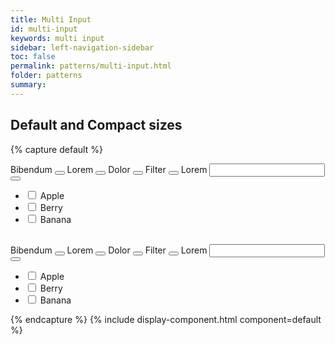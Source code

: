 ```yaml
---
title: Multi Input
id: multi-input
keywords: multi input
sidebar: left-navigation-sidebar
toc: false
permalink: patterns/multi-input.html
folder: patterns
summary:
---
```



## Default and Compact sizes

{% capture default %}
<div class="fd-multi-input">
    <div class="fd-multi-input-field">
        <div class="fd-popover">
            <div class="fd-popover__control">
                <div aria-label="Image label" aria-controls="F4GcX348a" aria-expanded="false" aria-haspopup="true">
                    <div class="fd-input-group">
                        <div class="fd-tokenizer">
                            <div class="fd-tokenizer__inner">
                                <span class="fd-token fd-token--compact" role="button">
                                    <span class="fd-token__text">
                                        Bibendum
                                    </span>
                                    <button class="fd-token__close"></button>
                                </span>
                                <span class="fd-token fd-token--compact" role="button">
                                    <span class="fd-token__text">
                                        Lorem
                                    </span>
                                    <button class="fd-token__close"></button>
                                </span>
                                <span class="fd-token fd-token--compact" role="button">
                                    <span class="fd-token__text">
                                        Dolor
                                    </span>
                                    <button class="fd-token__close"></button>
                                </span>
                                <span class="fd-token fd-token--compact" role="button">
                                    <span class="fd-token__text">
                                        Filter
                                    </span>
                                    <button class="fd-token__close"></button>
                                </span>
                                <span class="fd-token fd-token--readonly fd-token--compact">
                                    <span class="fd-token__text">
                                        Lorem
                                    </span>
                                </span>
                                <input class="fd-input fd-input-group__input fd-tokenizer__input" />
                            </div>
                        </div>
                        <span class="fd-input-group__addon fd-input-group__addon--button">
                            <button class="fd-input-group__button fd-button--light sap-icon--navigation-down-arrow"></button>
                        </span>
                    </div>
                </div>
            </div>
            <div class="fd-popover__body fd-popover__body--no-arrow" aria-hidden="true" id="F4GcX348a">
                <nav class="fd-menu">
                <ul class="fd-menu__list">
                    <li class="fd-form-item">
                        <input type="checkbox" class="fd-checkbox" id="a1">
                        <label class="fd-checkbox__label" for="a1">
                            Apple
                        </label>
                    </li>
                    <li class="fd-form-item">
                        <input type="checkbox" class="fd-checkbox" id="b1">
                        <label class="fd-checkbox__label" for="b1">
                            Berry
                        </label>
                    </li>
                    <li class="fd-form-item">
                        <input type="checkbox" class="fd-checkbox" id="c1">
                        <label class="fd-checkbox__label" for="c1">
                            Banana
                        </label>
                    </li>
                </ul>
                </nav>
            </div>
        </div>
    </div>
</div>

<br>

<div class="fd-multi-input">
    <div class="fd-multi-input-field">
        <div class="fd-popover">
            <div class="fd-popover__control">
                <div aria-label="Image label" aria-controls="F4GcX34a" aria-expanded="false" aria-haspopup="true">
                    <div class="fd-input-group">
                        <div class="fd-tokenizer fd-tokenizer--compact">
                            <div class="fd-tokenizer__inner">
                                <span class="fd-token fd-token--compact" role="button">
                                    <span class="fd-token__text">
                                        Bibendum
                                    </span>
                                    <button class="fd-token__close"></button>
                                </span>
                                <span class="fd-token fd-token--compact" role="button">
                                    <span class="fd-token__text">
                                        Lorem
                                    </span>
                                    <button class="fd-token__close"></button>
                                </span>
                                <span class="fd-token fd-token--compact" role="button">
                                    <span class="fd-token__text">
                                        Dolor
                                    </span>
                                    <button class="fd-token__close"></button>
                                </span>
                                <span class="fd-token fd-token--compact" role="button">
                                    <span class="fd-token__text">
                                        Filter
                                    </span>
                                    <button class="fd-token__close"></button>
                                </span>
                                <span class="fd-token fd-token--readonly fd-token--compact">
                                    <span class="fd-token__text">
                                        Lorem
                                    </span>
                                </span>
                                <input class="fd-input fd-input-group__input fd-input--compact fd-tokenizer__input" />
                            </div>
                        </div>
                        <span class="fd-input-group__addon fd-input-group__addon--button fd-input-group__addon--compact">
                            <button class="fd-input-group__button fd-button--light fd-button--compact sap-icon--navigation-down-arrow"></button>
                        </span>
                    </div>
                </div>
            </div>
            <div class="fd-popover__body fd-popover__body--no-arrow" aria-hidden="true" id="F4GcX34a">
                <nav class="fd-menu">
                <ul class="fd-menu__list">
                    <li class="fd-form-item">
                        <input type="checkbox" class="fd-checkbox fd-checkbox--compact" id="a2">
                        <label class="fd-checkbox__label" for="a2">
                            Apple
                        </label>
                    </li>
                    <li class="fd-form-item">
                        <input type="checkbox" class="fd-checkbox fd-checkbox--compact" id="b2">
                        <label class="fd-checkbox__label" for="b2">
                            Berry
                        </label>
                    </li>
                    <li class="fd-form-item">
                        <input type="checkbox" class="fd-checkbox fd-checkbox--compact" id="c2">
                        <label class="fd-checkbox__label" for="c2">
                            Banana
                        </label>
                    </li>
                </ul>
                </nav>
            </div>
        </div>
    </div>
</div>
{% endcapture %}
{% include display-component.html component=default %}
